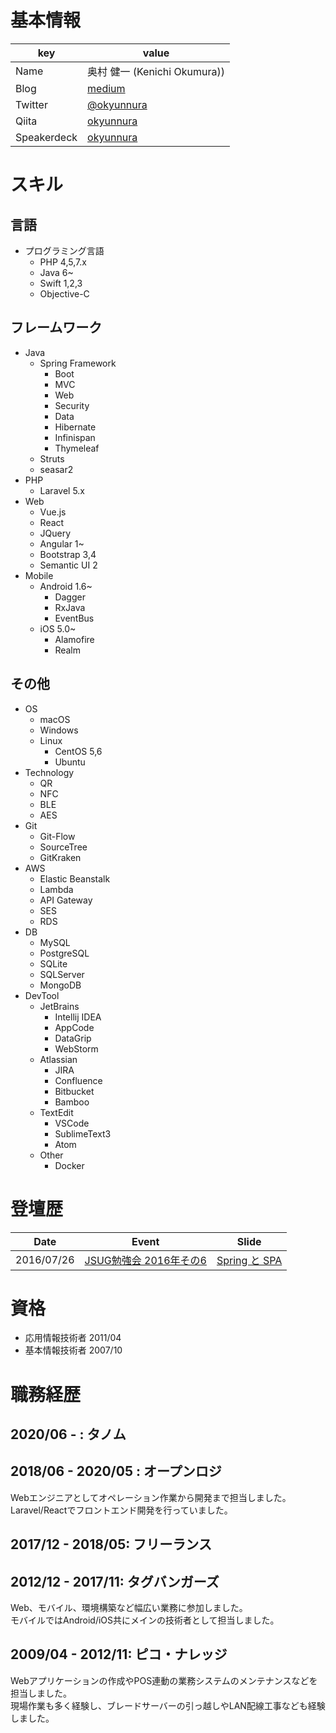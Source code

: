 # 基本情報

|key|value|
|---|-----|
|Name|奥村 健一 (Kenichi Okumura))|
|Blog|[medium](https://medium.com/@okyunnura)|
|Twitter|[@okyunnura](https://twitter.com/okyunnura)|
|Qiita|[okyunnura](http://qiita.com/okyunnura)|
|Speakerdeck|[okyunnura](https://speakerdeck.com/okyunnura)|

# スキル

## 言語

- プログラミング言語
  - PHP 4,5,7.x
  - Java 6~
  - Swift 1,2,3
  - Objective-C

## フレームワーク

- Java
  - Spring Framework
    - Boot
    - MVC
    - Web
    - Security
    - Data
    - Hibernate
    - Infinispan
    - Thymeleaf
  - Struts
  - seasar2
- PHP
  - Laravel 5.x
- Web
  - Vue.js
  - React
  - JQuery
  - Angular 1~
  - Bootstrap 3,4
  - Semantic UI 2
- Mobile
  - Android 1.6~
    - Dagger
    - RxJava
    - EventBus
  - iOS 5.0~
    - Alamofire
    - Realm

## その他

- OS
  - macOS
  - Windows
  - Linux
    - CentOS 5,6
    - Ubuntu
- Technology
  - QR
  - NFC
  - BLE
  - AES
- Git
  - Git-Flow
  - SourceTree
  - GitKraken
- AWS
  - Elastic Beanstalk
  - Lambda
  - API Gateway
  - SES
  - RDS
- DB
  - MySQL
  - PostgreSQL
  - SQLite
  - SQLServer
  - MongoDB
- DevTool
  - JetBrains
    - Intellij IDEA
    - AppCode
    - DataGrip
    - WebStorm
  - Atlassian
    - JIRA
    - Confluence
    - Bitbucket
    - Bamboo
  - TextEdit
    - VSCode
    - SublimeText3
    - Atom
  - Other
    - Docker
    
# 登壇歴
|Date|Event|Slide|
|---|-----|-----|
|2016/07/26|[JSUG勉強会 2016年その6](https://jsug.doorkeeper.jp/events/49140)|[Spring と SPA](https://speakerdeck.com/okyunnura/spring-to-spa-develop)|

# 資格
* 応用情報技術者 2011/04
* 基本情報技術者 2007/10

# 職務経歴

## 2020/06 - : タノム

## 2018/06 - 2020/05 : オープンロジ
Webエンジニアとしてオペレーション作業から開発まで担当しました。
Laravel/Reactでフロントエンド開発を行っていました。

## 2017/12 - 2018/05: フリーランス

## 2012/12 - 2017/11: タグバンガーズ
Web、モバイル、環境構築など幅広い業務に参加しました。  
モバイルではAndroid/iOS共にメインの技術者として担当しました。

## 2009/04 - 2012/11: ピコ・ナレッジ
Webアプリケーションの作成やPOS連動の業務システムのメンテナンスなどを担当しました。  
現場作業も多く経験し、ブレードサーバーの引っ越しやLAN配線工事なども経験しました。
